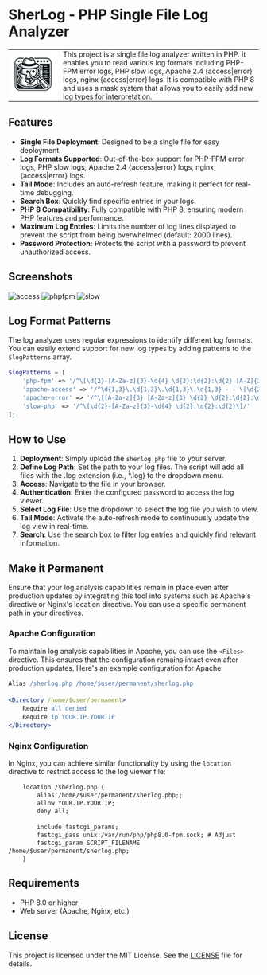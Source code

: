 # SherLog - PHP Single File Log Analyzer

<table style="border-collapse: collapse; border: none;">
  <tr style="border: none;">
    <td style="border: none; vertical-align: top; padding: 0;">
      <img src="assets/SherLog.png" alt="SherLog Logo" style="width: auto; height: auto; max-width: 100px; max-height: 100px; margin-right: 10px;">
    </td>
    <td style="border: none; vertical-align: top; padding: 0;">
      This project is a single file log analyzer written in PHP. It enables you to read various log formats including PHP-FPM error logs, PHP slow logs, Apache 2.4 {access|error} logs, nginx {access|error} logs. It is compatible with PHP 8 and uses a mask system that allows you to easily add new log types for interpretation.
    </td>
  </tr>
</table>


## Features

- **Single File Deployment**: Designed to be a single file for easy deployment. 
- **Log Formats Supported**: Out-of-the-box support for PHP-FPM error logs, PHP slow logs, Apache 2.4 {access|error} logs, nginx {access|error} logs.
- **Tail Mode**: Includes an auto-refresh feature, making it perfect for real-time debugging.
- **Search Box**: Quickly find specific entries in your logs.
- **PHP 8 Compatibility**: Fully compatible with PHP 8, ensuring modern PHP features and performance.
- **Maximum Log Entries**: Limits the number of log lines displayed to prevent the script from being overwhelmed (default: 2000 lines).
- **Password Protection:** Protects the script with a password to prevent unauthorized access.

## Screenshots

![access](assets/1.png)
![phpfpm](assets/2.png)
![slow](assets/3.png)

## Log Format Patterns

The log analyzer uses regular expressions to identify different log formats. You can easily extend support for new log types by adding patterns to the `$logPatterns` array.

```php
$logPatterns = [
    'php-fpm' => '/^\[\d{2}-[A-Za-z]{3}-\d{4} \d{2}:\d{2}:\d{2} [A-Z]{3}\]/',
    'apache-access' => '/^\d{1,3}\.\d{1,3}\.\d{1,3}\.\d{1,3} - - \[\d{2}\/[A-Za-z]{3}\/\d{4}:\d{2}:\d{2}:\d{2} \+\d{4}\]/',
    'apache-error' => '/^\[[A-Za-z]{3} [A-Za-z]{3} \d{2} \d{2}:\d{2}:\d{2}\.\d{6} \d{4}\] \[[a-z]+:[a-z]+\]/',
    'slow-php' => '/^\[\d{2}-[A-Za-z]{3}-\d{4} \d{2}:\d{2}:\d{2}\]/'
];
```

## How to Use

1. **Deployment**: Simply upload the `sherlog.php` file to your server.
2. **Define Log Path:** Set the path to your log files. The script will add all files with the .log extension (i.e., \*.log) to the dropdown menu.
3. **Access**: Navigate to the file in your browser.
4. **Authentication**: Enter the configured password to access the log viewer.
5. **Select Log File**: Use the dropdown to select the log file you wish to view.
6. **Tail Mode**: Activate the auto-refresh mode to continuously update the log view in real-time.
7. **Search**: Use the search box to filter log entries and quickly find relevant information.

## Make it Permanent

Ensure that your log analysis capabilities remain in place even after production updates by integrating this tool into systems such as Apache's <Files> directive or Nginx's location directive. You can use a specific permanent path in your directives.

### Apache Configuration

To maintain log analysis capabilities in Apache, you can use the `<Files>` directive. This ensures that the configuration remains intact even after production updates. Here's an example configuration for Apache:

```apache
Alias /sherlog.php /home/$user/permanent/sherlog.php

<Directory /home/$user/permanent>
    Require all denied
    Require ip YOUR.IP.YOUR.IP
</Directory>
```

### Nginx Configuration

In Nginx, you can achieve similar functionality by using the `location` directive to restrict access to the log viewer file:

```nginx
    location /sherlog.php {
        alias /home/$user/permanent/sherlog.php;;
        allow YOUR.IP.YOUR.IP; 
        deny all;

        include fastcgi_params;
        fastcgi_pass unix:/var/run/php/php8.0-fpm.sock; # Adjust
        fastcgi_param SCRIPT_FILENAME /home/$user/permanent/sherlog.php;
    }
```

## Requirements

- PHP 8.0 or higher
- Web server (Apache, Nginx, etc.)

## License

This project is licensed under the MIT License. See the [LICENSE](LICENSE) file for details.

